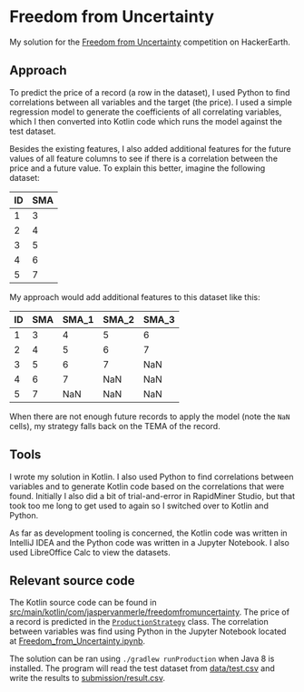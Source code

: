 # Freedom from Uncertainty
My solution for the [Freedom from Uncertainty](https://www.hackerearth.com/challenges/competitive/freedom-from-uncertainty-hackerearth-machine-learning-challenge/) competition on HackerEarth.

## Approach
To predict the price of a record (a row in the dataset), I used Python to find correlations between all variables and the target (the price). I used a simple regression model to generate the coefficients of all correlating variables, which I then converted into Kotlin code which runs the model against the test dataset.

Besides the existing features, I also added additional features for the future values of all feature columns to see if there is a correlation between the price and a future value. To explain this better, imagine the following dataset:

| ID | SMA |
|----|-----|
| 1  | 3   |
| 2  | 4   |
| 3  | 5   |
| 4  | 6   |
| 5  | 7   |

My approach would add additional features to this dataset like this:

| ID | SMA | SMA_1 | SMA_2 | SMA_3 |
|----|-----|-------|-------|-------|
| 1  | 3   | 4     | 5     | 6     |
| 2  | 4   | 5     | 6     | 7     |
| 3  | 5   | 6     | 7     | NaN   |
| 4  | 6   | 7     | NaN   | NaN   |
| 5  | 7   | NaN   | NaN   | NaN   |

When there are not enough future records to apply the model (note the `NaN` cells), my strategy falls back on the TEMA of the record.

## Tools
I wrote my solution in Kotlin. I also used Python to find correlations between variables and to generate Kotlin code based on the correlations that were found. Initially I also did a bit of trial-and-error in RapidMiner Studio, but that took too me long to get used to again so I switched over to Kotlin and Python.

As far as development tooling is concerned, the Kotlin code was written in IntelliJ IDEA and the Python code was written in a Jupyter Notebook. I also used LibreOffice Calc to view the datasets.

## Relevant source code
The Kotlin source code can be found in [src/main/kotlin/com/jaspervanmerle/freedomfromuncertainty](./src/main/kotlin/com/jaspervanmerle/freedomfromuncertainty). The price of a record is predicted in the [`ProductionStrategy`](./src/main/kotlin/com/jaspervanmerle/freedomfromuncertainty/strategy/ProductionStrategy.kt) class. The correlation between variables was find using Python in the Jupyter Notebook located at [Freedom_from_Uncertainty.ipynb](./Freedom_from_Uncertainty.ipynb).

The solution can be ran using `./gradlew runProduction` when Java 8 is installed. The program will read the test dataset from [data/test.csv](./data/test.csv) and write the results to [submission/result.csv](./submission/result.csv).
